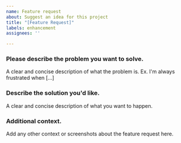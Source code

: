 ```yaml
---
name: Feature request
about: Suggest an idea for this project
title: "[Feature Request]"
labels: enhancement
assignees: ''

---
```


### Please describe the problem you want to solve.
A clear and concise description of what the problem is. Ex. I'm always frustrated when [...]

### Describe the solution you'd like.
A clear and concise description of what you want to happen.

### Additional context.
Add any other context or screenshots about the feature request here.
